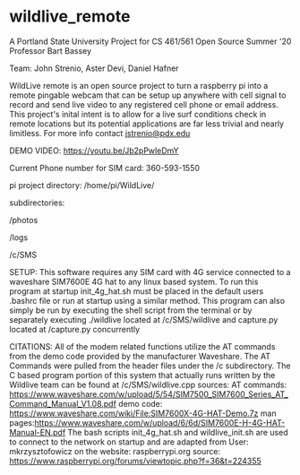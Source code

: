 # wildlive_remote

A Portland State University Project for CS 461/561
Open Source Summer '20
Professor Bart Bassey

Team: John Strenio, Aster Devi, Daniel Hafner

WildLive remote is an open source project to turn a raspberry pi into a remote pingable webcam that can be setup up anywhere with cell signal to record and send live video to any registered cell phone or email address. This project's inital intent is to allow for a live surf conditions check in remote locations but its potential applications are far less trivial and  nearly limitless. For more info contact jstrenio@pdx.edu

DEMO VIDEO: https://youtu.be/Jb2pPwleDmY

Current Phone number for SIM card: 360-593-1550

pi project directory: /home/pi/WildLive/

subdirectories:

/photos

/logs

/c/SMS

SETUP:
    This software requires any SIM card with 4G service connected to a waveshare SIM7600E 4G hat to any linux based system.
    To run this program at startup init_4g_hat.sh must be placed in the default
    users .bashrc file or run at startup using a similar method. This program
    can also simply be run by executing the shell script from the terminal or by
    separately executing ./wildlive located at /c/SMS/wildlive and capture.py
    located at /capture.py concurrently

CITATIONS:
    All of the modem related functions utilize the AT commands from the demo code provided by the manufacturer Waveshare. The AT Commands were pulled from the header files under the /c subdirectory. The C based program portion of this system that actually runs written by the Wildlive team can be found at /c/SMS/wildlive.cpp 
    sources:
    AT commands: https://www.waveshare.com/w/upload/5/54/SIM7500_SIM7600_Series_AT_Command_Manual_V1.08.pdf
    demo code: https://www.waveshare.com/wiki/File:SIM7600X-4G-HAT-Demo.7z
    man pages:https://www.waveshare.com/w/upload/6/6d/SIM7600E-H-4G-HAT-Manual-EN.pdf
    The bash scripts init_4g_hat.sh and wildlive_init.sh are used to connect to the network on startup and are adapted from User: mkrzysztofowicz on the website: raspberrypi.org 
    source: https://www.raspberrypi.org/forums/viewtopic.php?f=36&t=224355